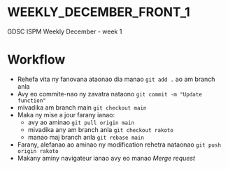 # WEEKLY_DECEMBER_FRONT_1
GDSC ISPM Weekly December - week 1

# Workflow
- Rehefa vita ny fanovana ataonao dia manao `git add .` ao am branch anla
- Avy eo commite-nao ny zavatra nataono `git commit -m "Update function"`
- mivadika am branch main `git checkout main`
- Maka ny mise a jour farany ianao:
    - avy ao aminao `git pull origin main`
    - mivadika any am branch anla `git checkout rakoto`
    - manao maj branch anla `git rebase main`
- Farany, alefanao ao aminao ny modification rehetra nataonao `git push origin rakoto`
- Makany aminy navigateur ianao avy eo manao *Merge request*